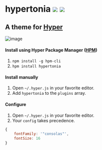 # hypertonia [![](https://img.shields.io/npm/v/hypertonia.svg)](https://www.npmjs.com/package/hypertonia) [![](https://img.shields.io/badge/source--000000.svg?logo=github&style=social)](https://github.com/omrilotan/mono/tree/master/packages/hypertonia)

## A theme for [Hyper](https://hyper.is/)

![image](https://user-images.githubusercontent.com/516342/45052463-8bf98e80-b08f-11e8-9c8e-996c75f907e2.png)

#### Install using Hyper Package Manager ([HPM](https://github.com/zeit/hpm))
1. `npm install -g hpm-cli`
2. `hpm install hypertonia`

#### Install manually
1. Open `~/.hyper.js` in your favorite editor.
2. Add `hypertonia` to the `plugins` array.

#### Configure
1. Open `~/.hyper.js` in your favorite editor.
2. Your `config` takes precedence.

```js
{
	fontFamily: '"consolas"',
	fontSize: 16
}
```
